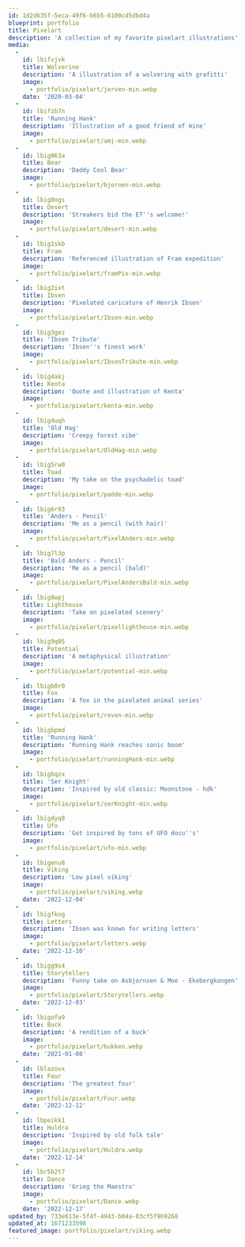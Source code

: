 ```yaml
---
id: 1d2d635f-5eca-49f6-b6b5-6100cd5dbd4a
blueprint: portfolio
title: Pixelart
description: 'A collection of my favorite pixelart illustrations'
media:
  -
    id: lbifxjvk
    title: Wolverine
    description: 'A illustration of a wolvering with grafitti'
    image:
      - portfolio/pixelart/jerven-min.webp
    date: '2020-03-04'
  -
    id: lbifzb7n
    title: 'Running Hank'
    description: 'Illustration of a good friend of mine'
    image:
      - portfolio/pixelart/amj-min.webp
  -
    id: lbig063a
    title: Bear
    description: 'Daddy Cool Bear'
    image:
      - portfolio/pixelart/bjornen-min.webp
  -
    id: lbig0ogs
    title: Desert
    description: 'Streakers bid the ET''s welcome!'
    image:
      - portfolio/pixelart/desert-min.webp
  -
    id: lbig1skb
    title: Fram
    description: 'Referenced illustration of Fram expedition'
    image:
      - portfolio/pixelart/framPix-min.webp
  -
    id: lbig2ixt
    title: Ibsen
    description: 'Pixelated caricature of Henrik Ibsen'
    image:
      - portfolio/pixelart/Ibsen-min.webp
  -
    id: lbig3gez
    title: 'Ibsen Tribute'
    description: 'Ibsen''s finest work'
    image:
      - portfolio/pixelart/IbsenTribute-min.webp
  -
    id: lbig4akj
    title: Kenta
    description: 'Quote and illustration of Kenta'
    image:
      - portfolio/pixelart/kenta-min.webp
  -
    id: lbig4uqh
    title: 'Old Hag'
    description: 'Creepy forest vibe'
    image:
      - portfolio/pixelart/OldHag-min.webp
  -
    id: lbig5rw0
    title: Toad
    description: 'My take on the psychadelic toad'
    image:
      - portfolio/pixelart/padde-min.webp
  -
    id: lbig6r93
    title: 'Anders - Pencil'
    description: 'Me as a pencil (with hair)'
    image:
      - portfolio/pixelart/PixelAnders-min.webp
  -
    id: lbig7l3p
    title: 'Bald Anders - Pencil'
    description: 'Me as a pencil (bald)'
    image:
      - portfolio/pixelart/PixelAndersBald-min.webp
  -
    id: lbig8wpj
    title: Lighthouse
    description: 'Take on pixelated scenery'
    image:
      - portfolio/pixelart/pixellighthouse-min.webp
  -
    id: lbig9q05
    title: Potential
    description: 'A metaphysical illustration'
    image:
      - portfolio/pixelart/potential-min.webp
  -
    id: lbigb0r0
    title: Fox
    description: 'A fox in the pixelated animal series'
    image:
      - portfolio/pixelart/reven-min.webp
  -
    id: lbigbpmd
    title: 'Running Hank'
    description: 'Running Hank reaches sonic boom'
    image:
      - portfolio/pixelart/runningHank-min.webp
  -
    id: lbigbqzx
    title: 'Ser Knight'
    description: 'Inspired by old classic: Moonstone - hdk'
    image:
      - portfolio/pixelart/serKnight-min.webp
  -
    id: lbigdyq8
    title: Ufo
    description: 'Got inspired by tons of UFO docu''s'
    image:
      - portfolio/pixelart/ufo-min.webp
  -
    id: lbigenu8
    title: Viking
    description: 'Low pixel viking'
    image:
      - portfolio/pixelart/viking.webp
    date: '2022-12-04'
  -
    id: lbigfkog
    title: Letters
    description: 'Ibsen was known for writing letters'
    image:
      - portfolio/pixelart/letters.webp
    date: '2022-12-10'
  -
    id: lbigg9s4
    title: Storytellers
    description: 'Funny take on Asbjornsen & Moe - Ekebergkongen'
    image:
      - portfolio/pixelart/Storytellers.webp
    date: '2022-12-03'
  -
    id: lbigofa9
    title: Buck
    description: 'A rendition of a buck'
    image:
      - portfolio/pixelart/bukken.webp
    date: '2021-01-08'
  -
    id: lblazovx
    title: Four
    description: 'The greatest four'
    image:
      - portfolio/pixelart/Four.webp
    date: '2022-12-12'
  -
    id: lbpeikk1
    title: Huldra
    description: 'Inspired by old folk tale'
    image:
      - portfolio/pixelart/Huldra.webp
    date: '2022-12-14'
  -
    id: lbr5b2t7
    title: Dance
    description: 'Grieg the Maestro'
    image:
      - portfolio/pixelart/Dance.webp
    date: '2022-12-17'
updated_by: 733e613e-5f4f-4943-b04a-83cf5f969268
updated_at: 1671233598
featured_image: portfolio/pixelart/viking.webp
---
```

